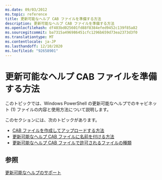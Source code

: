 ```yaml
---
ms.date: 09/03/2012
ms.topic: reference
title: 更新可能なヘルプ CAB ファイルを準備する方法
description: 更新可能なヘルプ CAB ファイルを準備する方法
ms.openlocfilehash: df403bd025601fd88f8384efed9452c139f85a82
ms.sourcegitcommit: ba7315a496986451cfc1296b659d73ea2373d3f0
ms.translationtype: MT
ms.contentlocale: ja-JP
ms.lasthandoff: 12/10/2020
ms.locfileid: "92658901"
---
```

# <a name="how-to-prepare-updatable-help-cab-files"></a>更新可能なヘルプ CAB ファイルを準備する方法

このトピックでは、Windows PowerShell の更新可能なヘルプでのキャビネット (1) ファイルの内容と使用方法について説明します。

このセクションには、次のトピックがあります。

- [CAB ファイルを作成してアップロードする方法](./how-to-create-and-upload-cab-files.md)
- [更新可能なヘルプ CAB ファイルに名前を付ける方法](./how-to-name-an-updatable-help-cab-file.md)
- [更新可能なヘルプ CAB ファイルで許可されるファイルの種類](./file-types-permitted-in-an-updatable-help-cab-file.md)

## <a name="see-also"></a>参照

[更新可能なヘルプのサポート](./supporting-updatable-help.md)
